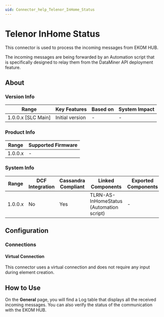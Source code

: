 ```yaml
---
uid: Connector_help_Telenor_InHome_Status
---
```


# Telenor InHome Status

This connector is used to process the incoming messages from EKOM HUB.

The incoming messages are being forwarded by an Automation script that is specifically designed to relay them from the DataMiner API deployment feature.

## About

### Version Info

| **Range**            | **Key Features** | **Based on** | **System Impact** |
|----------------------|------------------|--------------|-------------------|
| 1.0.0.x \[SLC Main\] | Initial version  | \-           | \-                |

### Product Info

| **Range** | **Supported Firmware** |
|-----------|------------------------|
| 1.0.0.x   | \-                     |

### System Info

| **Range** | **DCF Integration** | **Cassandra Compliant** | **Linked Components**                    | **Exported Components** |
|-----------|---------------------|-------------------------|------------------------------------------|-------------------------|
| 1.0.0.x   | No                  | Yes                     | TLRN-AS-InHomeStatus (Automation script) | \-                      |

## Configuration

### Connections

#### Virtual Connection

This connector uses a virtual connection and does not require any input during element creation.

## How to Use

On the **General** page, you will find a Log table that displays all the received incoming messages. You can also verify the status of the communication with the EKOM HUB.
